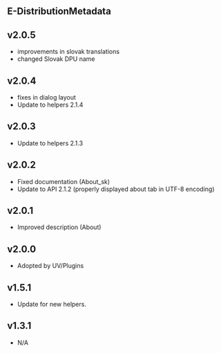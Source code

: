 E-DistributionMetadata
----------

v2.0.5
---
* improvements in slovak translations
* changed Slovak DPU name

v2.0.4
---
* fixes in dialog layout
* Update to helpers 2.1.4

v2.0.3
---
* Update to helpers 2.1.3

v2.0.2
---
* Fixed documentation (About_sk)
* Update to API 2.1.2 (properly displayed about tab in UTF-8 encoding)

v2.0.1
---
* Improved description (About)

v2.0.0
---
* Adopted by UV/Plugins

v1.5.1
---
* Update for new helpers.

v1.3.1
---
* N/A
